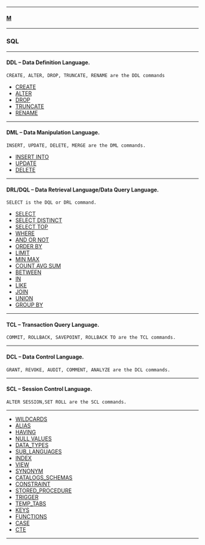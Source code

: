 
---

#### [M](https://github.com/ttltrk/TTT/blob/master/menu.md)

---

### SQL

---

#### DDL – Data Definition Language.

```
CREATE, ALTER, DROP, TRUNCATE, RENAME are the DDL commands
```

* [CREATE](https://github.com/ttltrk/TTT/blob/master/SQL/CREATE/CREATE.md)
* [ALTER](https://github.com/ttltrk/TTT/blob/master/SQL/ALTER/ALTER.md)
* [DROP](https://github.com/ttltrk/TTT/blob/master/SQL/DROP/DROP.md)
* [TRUNCATE](https://github.com/ttltrk/TTT/blob/master/SQL/TRUNCATE/TRUNCATE.md)
* [RENAME]()

---

#### DML – Data Manipulation Language.

```
INSERT, UPDATE, DELETE, MERGE are the DML commands.
```

* [INSERT INTO](https://github.com/ttltrk/TTT/blob/master/SQL/INSERT_INTO/INSERT_INTO.md)
* [UPDATE](https://github.com/ttltrk/TTT/blob/master/SQL/UPDATE/UPDATE.md)
* [DELETE](https://github.com/ttltrk/TTT/blob/master/SQL/DELETE/DELETE.md)

---

#### DRL/DQL – Data Retrieval Language/Data Query Language.

```
SELECT is the DQL or DRL command.
```

* [SELECT](https://github.com/ttltrk/TTT/blob/master/SQL/SELECT/SELECT.md)
* [SELECT DISTINCT](https://github.com/ttltrk/TTT/blob/master/SQL/SELECT_DISTINCT/SELECT_DISTINCT.md)
* [SELECT TOP](https://github.com/ttltrk/TTT/blob/master/SQL/SELECT_TOP/SELECT_TOP.md)
* [WHERE](https://github.com/ttltrk/TTT/blob/master/SQL/WHERE/WHERE.md)
* [AND OR NOT](https://github.com/ttltrk/TTT/blob/master/SQL/AND_OR_NOT/AND_OR_NOT.md)
* [ORDER BY](https://github.com/ttltrk/TTT/blob/master/SQL/ORDER_BY/ORDER_BY.md)
* [LIMIT](https://github.com/ttltrk/TTT/blob/master/SQL/LIMIT/LIMIT.md)
* [MIN MAX](https://github.com/ttltrk/TTT/blob/master/SQL/MIN_MAX/MIN_MAX.md)
* [COUNT AVG SUM](https://github.com/ttltrk/TTT/blob/master/SQL/COUNT_AVG_SUM/COUNT_AVG_SUM.md)
* [BETWEEN](https://github.com/ttltrk/TTT/blob/master/SQL/BETWEEN/BETWEEN.md)
* [IN](https://github.com/ttltrk/TTT/blob/master/SQL/IN/IN.md)
* [LIKE](https://github.com/ttltrk/TTT/blob/master/SQL/LIKE/LIKE.md)
* [JOIN](https://github.com/ttltrk/TTT/blob/master/SQL/JOIN/JOIN.md)
* [UNION](https://github.com/ttltrk/TTT/blob/master/SQL/UNION/UNION.md)
* [GROUP BY](https://github.com/ttltrk/TTT/blob/master/SQL/GROUP_BY/GROUP_BY.md)

---

#### TCL – Transaction Query Language.

```
COMMIT, ROLLBACK, SAVEPOINT, ROLLBACK TO are the TCL commands.
```
---

#### DCL – Data Control Language.

```
GRANT, REVOKE, AUDIT, COMMENT, ANALYZE are the DCL commands.
```
---

#### SCL – Session Control Language.

```
ALTER SESSION,SET ROLL are the SCL commands.
```

---

* [WILDCARDS](https://github.com/ttltrk/TTT/blob/master/SQL/WILDCARDS/WILDCARDS.md)
* [ALIAS](https://github.com/ttltrk/TTT/blob/master/SQL/ALIAS/ALIAS.md)
* [HAVING](https://github.com/ttltrk/TTT/blob/master/SQL/HAVING/HAVING.md)
* [NULL VALUES](https://github.com/ttltrk/TTT/blob/master/SQL/NULL_VALUES/NULL_VALUES.md)
* [DATA_TYPES](https://github.com/ttltrk/TTT/blob/master/SQL/DATA_TYPES/DATA_TYPES.md)
* [SUB_LANGUAGES](https://github.com/ttltrk/TTT/blob/master/SQL/SUB_LAN/SUB_LAN.md)
* [INDEX](https://github.com/ttltrk/TTT/blob/master/SQL/INDEX/INDEX.md)
* [VIEW](https://github.com/ttltrk/TTT/blob/master/SQL/VIEW/VIEW.md)
* [SYNONYM](https://github.com/ttltrk/TTT/blob/master/SQL/SYNONYM/SYNONYM.md)
* [CATALOGS_SCHEMAS](https://github.com/ttltrk/TTT/blob/master/SQL/CATALOGS_SCHEMAS/CATALOGS_SCHEMAS.md)
* [CONSTRAINT](https://github.com/ttltrk/TTT/blob/master/SQL/CONSTRAINT/CONSTRAINT.md)
* [STORED_PROCEDURE](https://github.com/ttltrk/TTT/blob/master/SQL/STORED_PROCEDURE/STORED_PROCEDURE.md)
* [TRIGGER](https://github.com/ttltrk/TTT/blob/master/SQL/TRIGGER/TRIGGER.md)
* [TEMP_TABS](https://github.com/ttltrk/TTT/blob/master/SQL/TEMP_TABS/TEMP_TABS.md)
* [KEYS](https://github.com/ttltrk/TTT/blob/master/SQL/KEYS/KEYS.md)
* [FUNCTIONS](https://github.com/ttltrk/TTT/blob/master/SQL/FUNCTIONS/FUNCTIONS.md)
* [CASE](https://github.com/ttltrk/TTT/blob/master/SQL/CASE/CASE.md)
* [CTE](https://github.com/ttltrk/TTT/blob/master/SQL/CTE/CTE.md)

---
